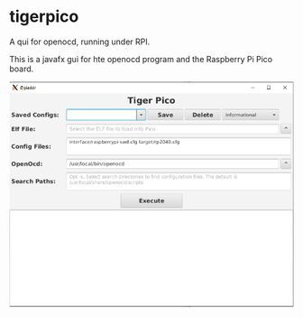 # tigerpico
A qui for openocd, running under RPI.

This is a javafx gui for hte openocd program and the Raspberry Pi Pico board.

![alt text](/images/tigerpico.png?raw=true)
